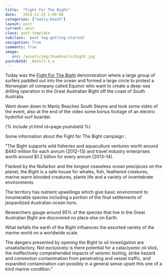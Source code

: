 ```yaml
---
title:  "Fight For The Bight"
date:   2019-11-23 1:00:00
categories: ["manly-beach"]
layout: post
current: post
class: post-template
subclass: 'post tag-getting-started'
navigation: True
comments: True
image:
   src: /assets/img/thumbnails/bight.jpg
youtubeId: _DonS7J-k_w
---
```


Today was the [Fight For The Bight](https://www.fightforthebight.org.au/) demonstration where a large group of surfers paddled out into the ocean and formed a large circle to protest  a Norwegian oil company called Equinor who want to create a deep-sea drilling operation in the Great Australian Bight off the coast of South Australia.
<!--more-->
Went down down to Manly Beaches South Steyne and took some video of the event, also at the end of the video some bonus footage of an electric hydrofoil surf boarder.

{% include yt.html id=page.youtubeId %}

Some information about the Fight for The Bight campaign :

"The Bight supports wild fisheries and aquaculture ventures worth around $440 million for each annum (2012–13) and travel industry enterprises worth around $1.2 billion for every annum (2013–14).

Flanked by the Nullarbor and the longest ceaseless ocean precipices on the planet, the Bight is a safe house for whales, fish, feathered creatures, marine warm blooded creatures, plants life and a variety of invertebrate environments.

The territory has nutrient upwellings which give basic environment to innumerable species including a portion of the final settlements of jeopardized Australian ocean lions.

Researchers gauge around 85% of the species that live in the Great Australian Bight are discovered no place else on Earth.

What befalls the earth of the Bight influences the assorted variety of the marine world on a worldwide scale.

The dangers presented by opening the Bight to oil investigation are unsatisfactory. Not exclusively is there potential for a cataclysmic oil slick, the ineffectively comprehended impacts of seismic testing, strike hazard and commotion contamination from penetrating and vessel traffic, and expanded contamination can possibly in a general sense upset this one of a kind marine condition."
